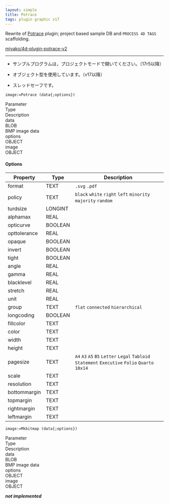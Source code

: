 ```yaml
---
layout: simple
title: Potrace
tags: plugin graphic v17
---
```


Rewrite of [Potrace](http://potrace.sourceforge.net) plugin; project based sample DB and ``PROCESS 4D TAGS`` scaffolding.

<!--more-->

[miyako/4d-plugin-potrace-v2](https://github.com/miyako/4d-plugin-potrace-v2)

---

* サンプルプログラムは，プロジェクトモードで開いてください。（17r5以降）

* オブジェクト型を使用しています。（v17以降）

* スレッドセーフです。

```
image:=Potrace (data{;options})
```

<div class="grid">
  <div class="syntax-th cell cell--2">Parameter</div>
  <div class="syntax-th cell cell--2">Type</div>
  <div class="syntax-th cell cell--8">Description</div>
  <div class="syntax-td cell cell--2">data</div>
  <div class="syntax-td cell cell--2">BLOB</div>
  <div class="syntax-td cell cell--8">BMP image data</div>  
  <div class="syntax-td cell cell--2">options</div>
  <div class="syntax-td cell cell--2">OBJECT</div>
  <div class="syntax-td cell cell--8"></div>  
  <div class="syntax-td cell cell--2">image</div>
  <div class="syntax-td cell cell--2">OBJECT</div>
  <div class="syntax-td cell cell--8"></div>    
</div>

#### Options

Property|Type|Description
------------|------|----
format|TEXT|``.svg`` ``.pdf``
policy|TEXT|``black`` ``white`` ``right`` ``left`` ``minority`` ``majority`` ``random``
turdsize|LONGINT|
alphamax|REAL|
opticurve|BOOLEAN|
opttolerance|REAL|
opaque|BOOLEAN|
invert|BOOLEAN|
tight|BOOLEAN|
angle|REAL|
gamma|REAL|
blacklevel|REAL|
stretch|REAL|
unit|REAL|
group|TEXT|``flat`` ``connected`` ``hierarchical``
longcoding|BOOLEAN|
fillcolor|TEXT|
color|TEXT|
width|TEXT|
height|TEXT|
pagesize|TEXT|``A4`` ``A3`` ``A5`` ``B5`` ``Letter`` ``Legal`` ``Tabloid`` ``Statement`` ``Executive`` ``Folio`` ``Quarto`` ``10x14``
scale|TEXT|
resolution|TEXT|
bottommargin|TEXT|
topmargin|TEXT|
rightmargin|TEXT|
leftmargin|TEXT|

```
image:=Mkbitmap (data{;options})
```

<div class="grid">
  <div class="syntax-th cell cell--2">Parameter</div>
  <div class="syntax-th cell cell--2">Type</div>
  <div class="syntax-th cell cell--8">Description</div>
  <div class="syntax-td cell cell--2">data</div>
  <div class="syntax-td cell cell--2">BLOB</div>
  <div class="syntax-td cell cell--8">BMP image data</div>  
  <div class="syntax-td cell cell--2">options</div>
  <div class="syntax-td cell cell--2">OBJECT</div>
  <div class="syntax-td cell cell--8"></div>  
  <div class="syntax-td cell cell--2">image</div>
  <div class="syntax-td cell cell--2">OBJECT</div>
  <div class="syntax-td cell cell--8"></div>    
</div>

***not implemented***
